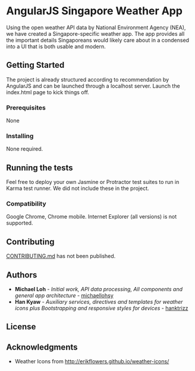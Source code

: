 # AngularJS Singapore Weather App

Using the open weather API data by National Environment Agency (NEA), we have created a Singapore-specific weather app. The app provides all the important details Singaporeans would likely care about in a condensed into a UI that is both usable and modern.

## Getting Started

The project is already structured according to recommendation by AngularJS and can be launched through a localhost server. Launch the index.html page to kick things off.

### Prerequisites

None

### Installing

None required.

## Running the tests

Feel free to deploy your own Jasmine or Protractor test suites to run in Karma test runner.
We did not include these in the project.

### Compatibility

Google Chrome, Chrome mobile.
Internet Explorer (all versions) is not supported.

## Contributing

[CONTRIBUTING.md]() has not been published.

## Authors

* **Michael Loh** - *Initial work, API data processing, All components and general app architecture* - [michaellohsy](https://github.com/michaellohsy)
* **Han Kyaw** - *Auxiliary services, directives and templates for weather icons plus Bootstrapping and responsive styles for devices* - [hanktrizz](https://github.com/hanktrizz)

## License


## Acknowledgments

* Weather Icons from http://erikflowers.github.io/weather-icons/
